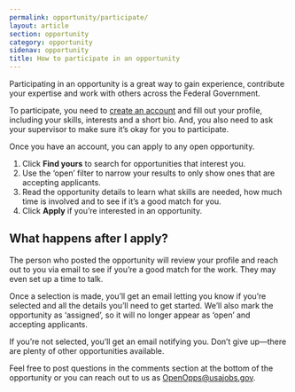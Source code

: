 ```yaml
---
permalink: opportunity/participate/
layout: article
section: opportunity
category: opportunity
sidenav: opportunity
title: How to participate in an opportunity
---
```

Participating in an opportunity is a great way to gain experience, contribute your expertise and work with others across the Federal Government.

To participate, you need to [create an account](../../account/create/) and fill out your profile, including your skills, interests and a short bio. And, you also need to ask your supervisor to make sure it’s okay for you to participate.

Once you have an account, you can apply to any open opportunity.  

1. Click **Find yours** to search for opportunities that interest you. 
2. Use the ‘open’ filter to narrow your results to only show ones that are accepting applicants. 
3. Read the opportunity details to learn what skills are needed, how much time is involved and to see if it’s a good match for you.
4. Click **Apply** if you’re interested in an opportunity.

## What happens after I apply?
The person who posted the opportunity will review your profile and reach out to you via email to see if you’re a good match for the work. They may even set up a time to talk.

Once a selection is made, you’ll get an email letting you know if you’re selected and all the details you’ll need to get started.  We’ll also mark the opportunity as ‘assigned’, so it will no longer appear as ‘open’ and accepting applicants.

If you’re not selected, you’ll get an email notifying you.  Don’t give up—there are plenty of other opportunities available.  

Feel free to post questions in the comments section at the bottom of the opportunity or you can reach out to us as OpenOpps@usajobs.gov.
